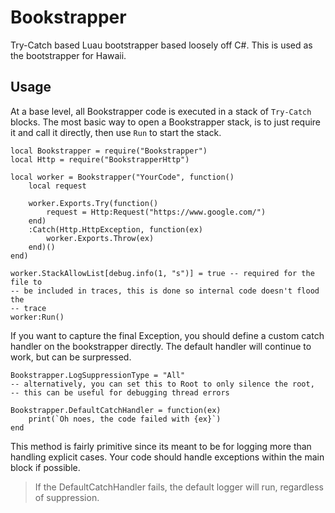 # Bookstrapper

Try-Catch based Luau bootstrapper based loosely off C#. This is used as the
bootstrapper for Hawaii.

## Usage

At a base level, all Bookstrapper code is executed in a stack of `Try-Catch`
blocks. The most basic way to open a Bookstrapper stack, is to just require
it and call it directly, then use `Run` to start the stack.

```luau
local Bookstrapper = require("Bookstrapper")
local Http = require("BookstrapperHttp")

local worker = Bookstrapper("YourCode", function()
	local request

	worker.Exports.Try(function()
		request = Http:Request("https://www.google.com/")
	end)
	:Catch(Http.HttpException, function(ex)
		worker.Exports.Throw(ex)
	end)()
end)

worker.StackAllowList[debug.info(1, "s")] = true -- required for the file to
-- be included in traces, this is done so internal code doesn't flood the
-- trace
worker:Run()

```

If you want to capture the final Exception, you should define a custom catch
handler on the bookstrapper directly. The default handler will continue to work,
but can be surpressed.

```luau
Bookstrapper.LogSuppressionType = "All"
-- alternatively, you can set this to Root to only silence the root,
-- this can be useful for debugging thread errors

Bookstrapper.DefaultCatchHandler = function(ex)
	print(`Oh noes, the code failed with {ex}`)
end
```

This method is fairly primitive since its meant to be for logging more than
handling explicit cases. Your code should handle exceptions within the main
block if possible.

> If the DefaultCatchHandler fails, the default logger will run, regardless
> of suppression.